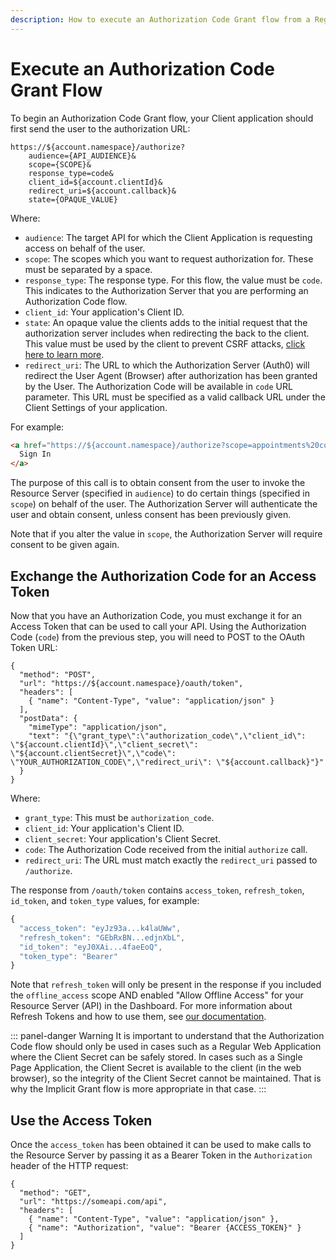```yaml
---
description: How to execute an Authorization Code Grant flow from a Regular Web application
---
```


# Execute an Authorization Code Grant Flow

To begin an Authorization Code Grant flow, your Client application should first send the user to the authorization URL:

```text
https://${account.namespace}/authorize?
    audience={API_AUDIENCE}&
    scope={SCOPE}&
    response_type=code&
    client_id=${account.clientId}&
    redirect_uri=${account.callback}&
    state={OPAQUE_VALUE}
```

Where:

* `audience`: The target API for which the Client Application is requesting access on behalf of the user.
* `scope`: The scopes which you want to request authorization for. These must be separated by a space.
* `response_type`: The response type. For this flow, the value must be `code`. This indicates to the Authorization Server that you are performing an Authorization Code flow.
* `client_id`: Your application's Client ID.
* `state`: An opaque value the clients adds to the initial request that the authorization server includes when redirecting the back to the client. This value must be used by the client to prevent CSRF attacks, [click here to learn more](/protocols/oauth-state).
* `redirect_uri`: The URL to which the Authorization Server (Auth0) will redirect the User Agent (Browser) after authorization has been granted by the User. The Authorization Code will be available in `code` URL parameter. This URL must be specified as a valid callback URL under the Client Settings of your application.

For example:

```html
<a href="https://${account.namespace}/authorize?scope=appointments%20contacts&audience=appointments:api&response_type=code&client_id=${account.clientId}&redirect_uri=${account.callback}">
  Sign In
</a>
```

The purpose of this call is to obtain consent from the user to invoke the Resource Server (specified in `audience`) to do certain things (specified in `scope`) on behalf of the user. The Authorization Server will authenticate the user and obtain consent, unless consent has been previously given.

Note that if you alter the value in `scope`, the Authorization Server will require consent to be given again.

## Exchange the Authorization Code for an Access Token

Now that you have an Authorization Code, you must exchange it for an Access Token that can be used to call your API. Using the Authorization Code (`code`) from the previous step, you will need to POST to the OAuth Token URL:

```har
{
  "method": "POST",
  "url": "https://${account.namespace}/oauth/token",
  "headers": [
    { "name": "Content-Type", "value": "application/json" }
  ],
  "postData": {
    "mimeType": "application/json",
    "text": "{\"grant_type\":\"authorization_code\",\"client_id\": \"${account.clientId}\",\"client_secret\": \"${account.clientSecret}\",\"code\": \"YOUR_AUTHORIZATION_CODE\",\"redirect_uri\": \"${account.callback}"}"
  }
}
```

Where:

* `grant_type`: This must be `authorization_code`.
* `client_id`: Your application's Client ID.
* `client_secret`: Your application's Client Secret.
* `code`: The Authorization Code received from the initial `authorize` call.
* `redirect_uri`: The URL must match exactly the `redirect_uri` passed to `/authorize`.

The response from `/oauth/token` contains `access_token`, `refresh_token`, `id_token`, and `token_type` values, for example:

```js
{
  "access_token": "eyJz93a...k4laUWw",
  "refresh_token": "GEbRxBN...edjnXbL",
  "id_token": "eyJ0XAi...4faeEoQ",
  "token_type": "Bearer"
}
```

Note that `refresh_token` will only be present in the response if you included the `offline_access` scope AND enabled "Allow Offline Access" for your Resource Server (API) in the Dashboard. For more information about Refresh Tokens and how to use them, see [our documentation](
 https://auth0.com/docs/tokens/refresh-token).

::: panel-danger Warning
It is important to understand that the Authorization Code flow should only be used in cases such as a Regular Web Application where the Client Secret can be safely stored. In cases such as a Single Page Application, the Client Secret is available to the client (in the web browser), so the integrity of the Client Secret cannot be maintained. That is why the Implicit Grant flow is more appropriate in that case.
:::

## Use the Access Token

Once the `access_token` has been obtained it can be used to make calls to the Resource Server by passing it as a Bearer Token in the `Authorization` header of the HTTP request:

```har
{
  "method": "GET",
  "url": "https://someapi.com/api",
  "headers": [
    { "name": "Content-Type", "value": "application/json" },
    { "name": "Authorization", "value": "Bearer {ACCESS_TOKEN}" }
  ]
}
```
